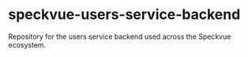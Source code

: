 # speckvue-users-service-backend

Repository for the users service backend used across the Speckvue ecosystem.
